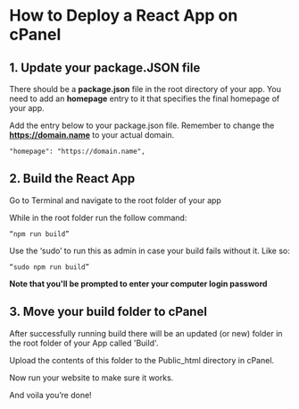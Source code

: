 # How to Deploy a React App on cPanel

## 1. Update your package.JSON file 
There should be a **package.json** file in the root directory of your app. You need to add an **homepage** entry to it that specifies the final homepage of your app. 

Add the entry below to your package.json file. Remember to change the **https://domain.name** to your actual domain.

`"homepage": "https://domain.name",`


## 2. Build the React App

Go to Terminal and navigate to the root folder of your app 

While in the root folder run the follow command: 

`“npm run build”`

Use the ‘sudo’ to run this as admin in case your build fails without it. Like so: 

`“sudo npm run build”`

**Note that you'll be prompted to enter your computer login password**

## 3. Move your build folder to cPanel

After successfully running build there will be an updated (or new) folder in the root folder of your App called 'Build'.

Upload the contents of this folder to the Public_html directory in cPanel.

Now run your website to make sure it works. 

And voila you’re done!
